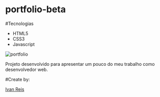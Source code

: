 # portfolio-beta

#Tecnologias

- HTML5
- CSS3
- Javascript

![portfolio](https://user-images.githubusercontent.com/109477902/199236039-9fc3d960-e2b9-4565-98d8-d303fee890e7.jpg)

<p> Projeto desenvolvido para apresentar um pouco do meu trabalho como desenvolvedor web.</p

#Create by:

<div> 
 <span><a href="https://github.com/Ivan-ReisDev">Ivan Reis </a></span>
</div>

